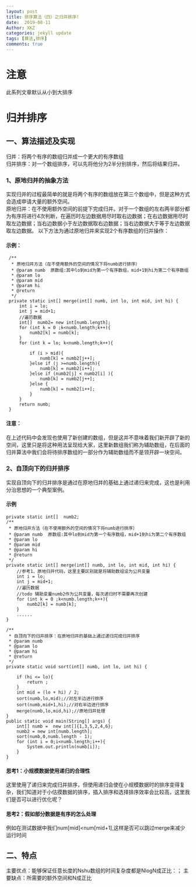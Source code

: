 ```yaml
---
layout: post
title: 排序算法（四）之归并排序!
date:  2019-08-11
Author: XKZ
categories: jekyll update
tags: [算法,排序]
comments: true
---
```

# 注意
此系列文章默认从小到大排序
# 归并排序

## 一、算法描述及实现
归并：将两个有序的数组归并成一个更大的有序数组     
归并排序：对一个数组排序，可以先将他分为2半分别排序，然后将结果归并。
### 1、原地归并的抽象方法
实现归并的过程最简单的就是将两个有序的数组放在第三个数组中，但是这种方式会造成申请大量的额外空间。   
原地归并：在不使用额外空间的前提下完成归并。对于一个数组的左右两半部分都为有序将进行4次判断，在遍历时左边数据用尽时取右边数据；在右边数据用尽时取左边数据；当右边数据小于左边数据取右边数据；当右边数据大于等于左边数据取左边数据。 
以下方法为通过原地归并来实现2个有序数组的归并操作：
#### 示例：
     /**
      * 原地归并方法（在不使用额外的空间的情况下将numb进行排序）
      * @param numb  原数组:其中lo到mid为第一个有序数组，mid+1到hi为第二个有序数组
      * @param lo
      * @param mid
      * @param hi
      * @return
      */
     private static int[] merge(int[] numb, int lo, int mid, int hi) {
         int i = lo;
         int j = mid+1;
         //遍历数据
         int[]  numb2= new int[numb.length];
         for (int k = 0 ;k<numb.length;k++){
             numb2[k] = numb[k];
         }
         for (int k = lo; k<numb.length;k++){
 
             if (i > mid){
                 numb[k] = numb2[j++];
             }else if (j >=numb.length){
                 numb[k] = numb2[i++];
             }else if (numb2[j] < numb2[i] ){
                 numb[k] = numb2[j++];
             }else {
                 numb[k] = numb2[i++];
             }
         }
         return numb;
     }

#### 注意：
在上述代码中会发现也使用了新创建的数组，但是这并不意味着我们新开辟了新的空间，这里只是将这种用法呈现给大家，这里新数组我们称为辅助数组，在后面的归并算法中我们会将待排序数组的一部分作为辅助数组而不是领开辟一块空间。
### 2、自顶向下的归并排序
实现自顶向下的归并排序是通过在原地归并的基础上通过递归来完成，这也是利用分治思想的一个典型案例。
#### 示例
    private static int[]  numb2;
    /**
     * 原地归并方法（在不使用额外的空间的情况下将numb进行排序）
     * @param numb  原数组:其中lo到mid为第一个有序数组，mid+1到hi为第二个有序数组
     * @param lo
     * @param mid
     * @param hi
     * @return
     */
    private static int[] merge(int[] numb, int lo, int mid, int hi) {
        //参考1、原地归并代码，这里主要区别就是将辅助数组设为公共变量
        int i = lo;
        int j = mid+1;
        //遍历数据
        //todo 辅助变量numb2作为公共变量，每次递归时不需要再次创建
        for (int k = 0 ;k<numb.length;k++){
            numb2[k] = numb[k];
        }
        ......
    }

    /**
     * 自顶向下的归并排序：在原地归并的基础上通过递归完成归并排序
     * @param numb
     * @param lo
     * @param hi
     * @return
     */
    private static void sort(int[] numb, int lo, int hi) {

        if (hi <= lo){
            return ;
        }
        int mid = (lo + hi) / 2;
        sort(numb,lo,mid);//对左半边进行排序
        sort(numb,mid+1,hi);//对右半边进行排序
        merge(numb,lo,mid,hi);//原地归并处理
    }
    public static void main(String[] args) {
        int[] numb =  new int[]{1,3,5,2,4,6};
        numb2 = new int[numb.length];
        sort(numb,0,numb.length - 1);
        for (int i = 0;i<numb.length;i++){
            System.out.println(numb[i]);
        }
    }
#### 思考1：小规模数据使用递归的合理性
这里使用了递归来完成归并排序，但使用递归会使在小规模数据时的排序变得复杂，我们知道对于小估摸数据的排序，插入排序和选择排序效率会比较高，这里我们是否可以进行优化呢？
#### 思考2：假如部分数据是有序的怎么处理
例如在测试数据中我们num[mid]<num[mid+1],这样是否可以跳过merge来减少运行时间
## 二、特点
主要优点：能够保证任意长度的Nshu数组的时间复杂度都是NlogN成正比：；
主要缺点：所需要的额外空间和N成正比
